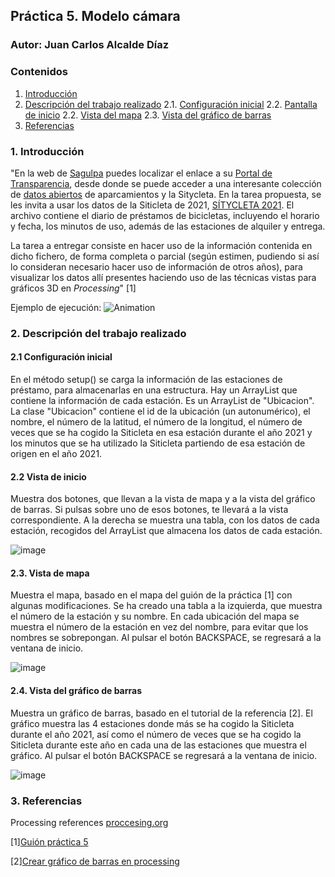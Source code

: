 ## Práctica 5. Modelo cámara
### Autor: Juan Carlos Alcalde Díaz

### Contenidos

1. [Introducción](#introduccion)
2. [Descripción del trabajo realizado](#descripcion-trabajo)
  2.1. [Configuración inicial](#config-inicial)
  2.2. [Pantalla de inicio](#inicio)
  2.2. [Vista del mapa](#mapa)
  2.3. [Vista del gráfico de barras](#grafico)
3. [Referencias](#referencias)

### 1. Introducción <a name="introduccion"/>
"En la web de [Sagulpa](https://www.sagulpa.com) puedes localizar el enlace a su [Portal de Transparencia](https://www.sagulpa.com/portal-transparencia), desde donde se puede acceder a una interesante colección de [datos abiertos](https://www.sagulpa.com/datos-abiertos) de aparcamientos y la Sitycleta. En la tarea propuesta, se  les invita a usar los datos de la Siticleta de 2021,  [SÍTYCLETA 2021](https://www.sagulpa.com/descargar.php?f=51&m=39). El archivo contiene el diario de préstamos de bicicletas, incluyendo el horario y fecha, los minutos de uso, además de las estaciones de alquiler y entrega.

La tarea a entregar consiste en hacer uso de la información contenida en dicho fichero, de forma completa o parcial (según estimen, pudiendo si así lo consideran necesario  hacer uso de información de otros años), para visualizar los datos allí presentes haciendo uso de las técnicas vistas para gráficos 3D en *Processing*" [1]

Ejemplo de ejecución:
![Animation](https://user-images.githubusercontent.com/91132611/159076674-cf34918a-7964-49fa-9a6d-3b7137bfab04.gif)

### 2. Descripción del trabajo realizado <a name="descripcion-trabajo"/>
#### 2.1 Configuración inicial <a name="config-inicial"/>
En el método setup() se carga la información de las estaciones de préstamo, para almacenarlas en una estructura. Hay un ArrayList que contiene la información de cada estación. Es un ArrayList de "Ubicacion". La clase "Ubicacion" contiene el id de la ubicación (un autonumérico), el nombre, el número de la latitud, el número de la longitud, el número de veces que se ha cogido la Siticleta en esa estación durante el año 2021 y los minutos que se ha utilizado la Siticleta partiendo de esa estación de origen en el año 2021.

#### 2.2 Vista de inicio <a name="incio"/>
Muestra dos botones, que llevan a la vista de mapa y a la vista del gráfico de barras. Si pulsas sobre uno de esos botones, te llevará a la vista correspondiente. 
A la derecha se muestra una tabla, con los datos de cada estación, recogidos del ArrayList que almacena los datos de cada estación.

![image](https://user-images.githubusercontent.com/91132611/159075523-e0fbe10f-1ffa-455c-8a2c-c4d3a4e89b8e.png)

#### 2.3. Vista de mapa <a name="mapa"/>
Muestra el mapa, basado en el mapa del guión de la práctica [1] con algunas modificaciones. Se ha creado una tabla a la izquierda, que muestra el número de la estación y su nombre. En cada ubicación del mapa se muestra el número de la estación en vez del nombre, para evitar que los nombres se sobrepongan. Al pulsar el botón BACKSPACE, se regresará a la ventana de inicio.

![image](https://user-images.githubusercontent.com/91132611/159075638-3658fc72-6487-4e92-8473-6b5c77eaba5f.png)

#### 2.4. Vista del gráfico de barras <a name="grafico"/>
Muestra un gráfico de barras, basado en el tutorial de la referencia [2]. El gráfico muestra las 4 estaciones donde más se ha cogido la Siticleta durante el año 2021, así como el número de veces que se ha cogido la Siticleta durante este año en cada una de las estaciones que muestra el gráfico. Al pulsar el botón BACKSPACE se regresará a la ventana de inicio.

![image](https://user-images.githubusercontent.com/91132611/159076034-136ee5b2-0145-4e25-951e-3314c722832a.png)

### 3. Referencias <a name="referencias"></a>
Processing references [proccesing.org](https://processing.org/reference/)

[1][Guión práctica 5](https://github.com/otsedom/otsedom.github.io/blob/main/CIU/P5/README.md)

[2][Crear gráfico de barras en processing](https://www.youtube.com/watch?v=UXNok3zHlTQ)
